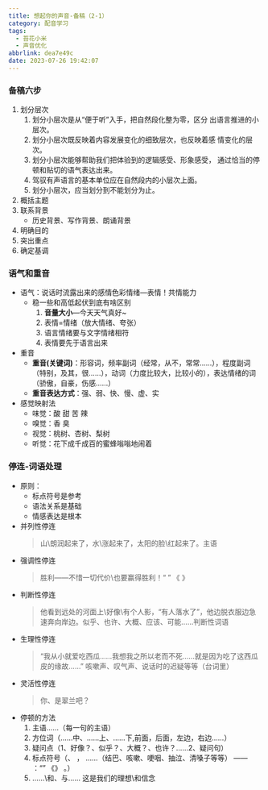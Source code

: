 ```yaml
---
title: 想起你的声音-备稿（2-1）
category: 配音学习
tags:
  - 苔花小米
  - 声音优化
abbrlink: dea7e49c
date: 2023-07-26 19:42:07
---
```


### 备稿六步
1. 划分层次
    1. 划分小层次是从“便于听”入手，把自然段化整为零，区分
    出语言推进的小层次。
    2. 划分小层次既反映着内容发展变化的细致层次，也反映着感
    情变化的层次。
    3. 划分小层次能够帮助我们把体验到的逻辑感受、形象感受，
    通过恰当的停顿和贴切的语气表达出来。
    4. 驾驭有声语言的基本单位应在自然段内的小层次上面。
    5. 划分小层次，应当划分到不能划分为止。
2. 概括主题
3. 联系背景
    - 历史背景、写作背景、朗诵背景
4. 明确目的
5. 突出重点
6. 确定基调

### 语气和重音
- 语气：说话时流露出来的感情色彩情绪—表情！共情能力
    - 稳一些和高低起伏到底有啥区别
        1.  **音量大小**—今天天气真好~
        2. 表情=情绪（放大情绪、夸张）
        3. 语言情绪要与文字情绪相符
        4. 表情要先于语言出来
- 重音
    - **重音(关键词)**：形容词，频率副词（经常，从不，常常……），程度副词（特别，及其，很……），动词（力度比较大，比较小的），表达情绪的词（骄傲，自豪，伤感……）  
    - **重音表达方式**：强、弱、快、慢、虚、实
- 感觉映射法
    - 味觉：酸 甜 苦 辣
    - 嗅觉：香 臭
    - 视觉：桃树、杏树、梨树
    - 听觉：花下成千成百的蜜蜂嗡嗡地闹着      

### 停连-词语处理
- 原则：
    - 标点符号是参考
    - 语法关系是基础
    - 情感表达是根本
- 并列性停连
    > 山\朗润起来了，水\涨起来了，太阳的脸\红起来了。主语
- 强调性停连
    > 胜利——不惜一切代价\也要赢得胜利！“ ” 《 》 
- 判断性停连
    > 他看到远处的河面上\好像\有个人影，“有人落水了”，他边脱衣服边急速奔向岸边。似乎、也许、大概、应该、可能……判断性词语
- 生理性停连
    > “我从小就爱吃西瓜……我想我之所以老而不死……就是因为吃了这西瓜皮的缘故……”  咳嗽声、叹气声、说话时的迟疑等等（台词里）
- 灵活性停连
    > 你、是翠兰吧？
- 停顿的方法
    1. 主语……（每一句的主语） 
    2. 方位词（……中、……上、……下,前面，后面，左边，右边……）
    3. 疑问点（1、好像？、似乎？、大概？、也许？……2、疑问句）
    4. 标点符号（、 ， ……（结巴、咳嗽、哽咽、抽泣、清嗓子等等） —— ：“” 《》 。）
    5. ……\和、与…… 这是我们的理想\和信念




